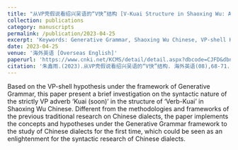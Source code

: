 ```yaml
---
title: "从VP壳假说看绍兴吴语的“V快”结构 [V-Kuai Structure in Shaoxing Wu: A VP-shells View]"
collection: publications
category: manuscripts
permalink: /publication/2023-04-25
excerpt: 'Keywords: Generative Grammar, Shaoxing Wu Chinese, VP-shell Hypothesis, Strict VP Adverb'
date: 2023-04-25
venue: '海外英语 [Overseas English]'
paperurl: 'https://www.cnki.net/KCMS/detail/detail.aspx?dbcode=CJFD&dbname=CJFDLAST2023&filename=HWYY202308021&uniplatform=OVERSEA&v=JVaHtP2jBKPlwq05Kla4NAci9lfek0JcVI1j_vLBQob1dJPm_1U9MPR2vP6PlS24'
citation: '朱鑫雨.(2023).从VP壳假说看绍兴吴语的“V快”结构. 海外英语(08),68-71. doi:CNKI:SUN:HWYY.0.2023-08-021.'
---
```


Based on the VP-shell hypothesis under the framework of Generative Grammar, this paper present a brief investigation on the syntactic nature of the strictly VP adverb ‘Kuai (soon)’ in the structure of ‘Verb-Kuai’ in Shaoxing Wu Chinese. Different from the methodologies and frameworks of the previous traditional research on Chinese dialects, the paper implements the concepts and hypotheses under the Generative Grammar framework to the study of Chinese dialects for the first time, which could be seen as an enlightenment for the syntactic research of Chinese dialects.
